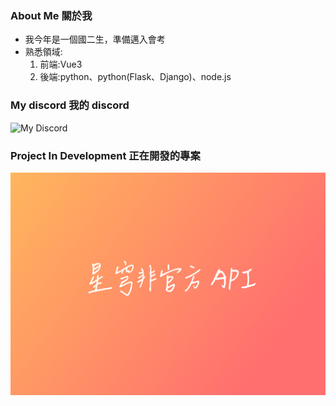 ### About Me 關於我
* 我今年是一個國二生，準備邁入會考
* 熟悉領域:
  1. 前端:Vue3
  2. 後端:python、python(Flask、Django)、node.js
### My discord 我的 discord

![My Discord](https://discord-readme-badge.vercel.app/api?id=503043347246743567)
### Project In Development 正在開發的專案

![Project](https://raw.githubusercontent.com/TommcyOWO/TommcyOWO/main/starrail-horizontal-A5.png)
